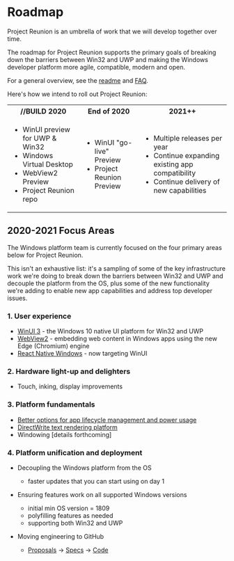 # Roadmap

Project Reunion is an umbrella of work that we will develop together over time.

The roadmap for Project Reunion supports the primary goals of breaking down the barriers between Win32 and UWP and making the Windows developer platform more agile, compatible, modern and open.

For a general overview, see the [readme](https://github.com/microsoft/ProjectReunion/tree/master/docs) and [FAQ](https://github.com/microsoft/ProjectReunion/blob/master/docs/faq.md).

Here's how we intend to roll out Project Reunion:

<table>
  <tbody>
    <tr>
      <th>//BUILD 2020</th>
      <th>End of 2020</th>
      <th>2021++</th>
    </tr>
    <tr>
      <td>
        <ul>
            <li>WinUI preview for UWP & Win32</li>
            <li>Windows Virtual Desktop</li>
            <li>WebView2 Preview</li>
            <li>Project Reunion repo</li>
         </ul>
     </td>
      <td>
        <ul>
            <li>WinUI "go-live" Preview</li>
            <li>Project Reunion Preview</li>
         </ul>
     </td>
    <td>
        <ul>
            <li>Multiple releases per year</li>
            <li>Continue expanding existing app compatibility</li>
            <li>Continue delivery of new capabilities</li>
         </ul>
     </td>
    </tr>
  </tbody>
</table>

## 2020-2021 Focus Areas

The Windows platform team is currently focused on the four primary areas below for Project Reunion.

This isn't an exhaustive list: it's a sampling of some of the key infrastructure work we're doing to break down the barriers between Win32 and UWP and decouple the platform from the OS, plus some of the new functionality we're adding to enable new app capabilities and address top developer issues.

### 1. User experience

* [WinUI 3](https://github.com/microsoft/microsoft-ui-xaml/blob/master/docs/roadmap.md) - the Windows 10 native UI platform for Win32 and UWP
* [WebView2](https://docs.microsoft.com/microsoft-edge/webview2/) - embedding web content in Windows apps using the new Edge (Chromium) engine
* [React Native Windows](https://github.com/microsoft/react-native-windows/projects/30) - now targeting WinUI

### 2. Hardware light-up and delighters

* Touch, inking, display improvements

### 3. Platform fundamentals

* [Better options for app lifecycle management and power usage](https://github.com/microsoft/ProjectReunion/issues/111)
* [DirectWrite text rendering platform](https://github.com/microsoft/ProjectReunion/issues/112)
* Windowing [details forthcoming]

### 4. Platform unification and deployment

* Decoupling the Windows platform from the OS
  * faster updates that you can start using on day 1
* Ensuring features work on all supported Windows versions
  * initial min OS version = 1809
  * polyfilling features as needed
  * supporting both Win32 and UWP
  
* Moving engineering to GitHub
  * [Proposals](https://github.com/microsoft/ProjectReunion/issues?q=is%3Aissue+is%3Aopen+label%3A%22feature+proposal%22) -> [Specs](https://github.com/microsoft/ProjectReunion/tree/master/specs) -> [Code](https://github.com/microsoft/ProjectReunion/tree/master/dev)
